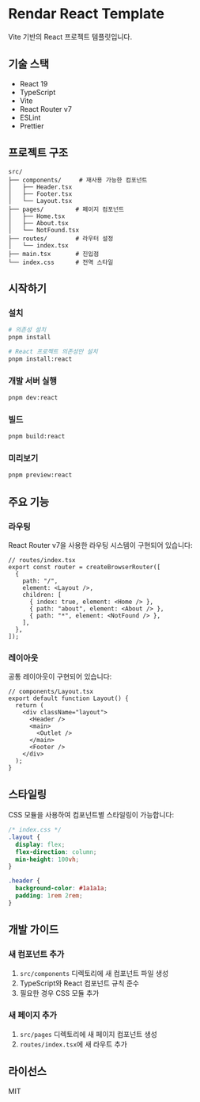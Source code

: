 # Rendar React Template

Vite 기반의 React 프로젝트 템플릿입니다.

## 기술 스택

- React 19
- TypeScript
- Vite
- React Router v7
- ESLint
- Prettier

## 프로젝트 구조

```
src/
├── components/     # 재사용 가능한 컴포넌트
│   ├── Header.tsx
│   ├── Footer.tsx
│   └── Layout.tsx
├── pages/         # 페이지 컴포넌트
│   ├── Home.tsx
│   ├── About.tsx
│   └── NotFound.tsx
├── routes/        # 라우터 설정
│   └── index.tsx
├── main.tsx       # 진입점
└── index.css      # 전역 스타일
```

## 시작하기

### 설치

```bash
# 의존성 설치
pnpm install

# React 프로젝트 의존성만 설치
pnpm install:react
```

### 개발 서버 실행

```bash
pnpm dev:react
```

### 빌드

```bash
pnpm build:react
```

### 미리보기

```bash
pnpm preview:react
```

## 주요 기능

### 라우팅

React Router v7을 사용한 라우팅 시스템이 구현되어 있습니다:

```tsx
// routes/index.tsx
export const router = createBrowserRouter([
  {
    path: "/",
    element: <Layout />,
    children: [
      { index: true, element: <Home /> },
      { path: "about", element: <About /> },
      { path: "*", element: <NotFound /> },
    ],
  },
]);
```

### 레이아웃

공통 레이아웃이 구현되어 있습니다:

```tsx
// components/Layout.tsx
export default function Layout() {
  return (
    <div className="layout">
      <Header />
      <main>
        <Outlet />
      </main>
      <Footer />
    </div>
  );
}
```

## 스타일링

CSS 모듈을 사용하여 컴포넌트별 스타일링이 가능합니다:

```css
/* index.css */
.layout {
  display: flex;
  flex-direction: column;
  min-height: 100vh;
}

.header {
  background-color: #1a1a1a;
  padding: 1rem 2rem;
}
```

## 개발 가이드

### 새 컴포넌트 추가

1. `src/components` 디렉토리에 새 컴포넌트 파일 생성
2. TypeScript와 React 컴포넌트 규칙 준수
3. 필요한 경우 CSS 모듈 추가

### 새 페이지 추가

1. `src/pages` 디렉토리에 새 페이지 컴포넌트 생성
2. `routes/index.tsx`에 새 라우트 추가

## 라이선스

MIT

